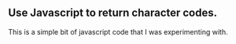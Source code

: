 ## Use Javascript to return character codes.

This is a simple bit of javascript code that I was experimenting with.
